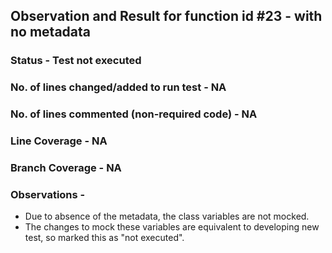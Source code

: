 ## Observation and Result for function id #23 - with no metadata

### Status - Test not executed

### No. of lines changed/added to run test - NA

### No. of lines commented (non-required code) - NA

### Line Coverage - NA

### Branch Coverage - NA

### Observations -
- Due to absence of the metadata, the class variables are not mocked.
- The changes to mock these variables are equivalent to developing new test, so marked this as "not executed".